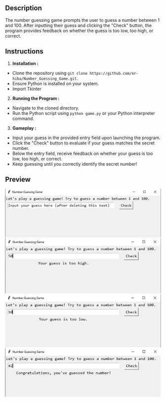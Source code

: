 ## Description
The number guessing game prompts the user to guess a number between 1 and 100. After inputting their guess and clicking the "Check" button, the program provides feedback on whether the guess is too low, too high, or correct.
## Instructions
1. **Installation :**  
  - Clone the repository using `git clone https://github.com/er-hiba/Number_Guessing_Game.git`.
  - Ensure Python is installed on your system.
  - Import Tkinter
2. **Running the Program :**
  - Navigate to the cloned directory.
  - Run the Python script using `python game.py` or your Python interpreter command.
3. **Gameplay :**
  - Input your guess in the provided entry field upon launching the program.
  - Click the "Check" button to evaluate if your guess matches the secret number.
  - Below the entry field, receive feedback on whether your guess is too low, too high, or correct.
  - Keep guessing until you correctly identify the secret number!
## Preview
<img src="pics/ex1.png">
<img src="pics/ex3.png">
<img src="pics/ex4.png">
<img src="pics/ex2.png">
